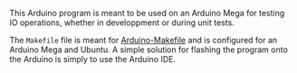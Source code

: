This Arduino program is meant to be used on an Arduino Mega for testing IO
operations, whether in developpment or during unit tests.

The `Makefile` file is meant for
[Arduino-Makefile](https://github.com/sudar/Arduino-Makefile) and is configured
for an Arduino Mega and Ubuntu. A simple solution for flashing the program onto
the Arduino is simply to use the Arduino IDE.
